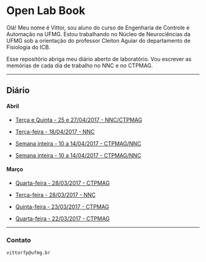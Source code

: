 # Open Lab Book

Olá! Meu nome é Vittor, sou aluno do curso de Engenharia de Controle e Automação na UFMG. Estou trabalhando no Núcleo de Neurociências da UFMG sob a orientação do professor Cleiton Aguiar do departamento de Fisiologia do ICB.

Esse repositório abriga meu diário aberto de laboratório. Vou escrever as memórias de cada dia de trabalho no NNC e no CTPMAG.
****

## Diário

#### Abril

* [Terça e Quinta - 25 e 27/04/2017 - NNC/CTPMAG](https://github.com/vittorfp/Open-Lab-Book/blob/master/notes/25e27-04-2017.md "oi")

* [Terça-feira - 18/04/2017 - NNC](https://github.com/vittorfp/Open-Lab-Book/blob/master/notes/18-04-2017.md "oi")

* [Semana inteira - 10 a 14/04/2017 - CTPMAG/NNC](https://github.com/vittorfp/Open-Lab-Book/blob/master/notes/15to19-04-2017.md "oi")

* [Semana inteira - 10 a 14/04/2017 - CTPMAG/NNC](https://github.com/vittorfp/Open-Lab-Book/blob/master/notes/10to14-04-2017.md "oi")

#### Março

* [Quarta-feira - 28/03/2017 - CTPMAG](https://github.com/vittorfp/Open-Lab-Book/blob/master/notes/29-03-2017.md "oi")

* [Terça-feira - 28/03/2017 - NNC](https://github.com/vittorfp/Open-Lab-Book/blob/master/notes/28-03-2017.md "oi")

* [Quinta-feira - 23/03/2017 - CTPMAG](https://github.com/vittorfp/Open-Lab-Book/blob/master/notes/23-03-2017%20.md "oi")

* [Quarta-feira - 22/03/2017 - CTPMAG](https://github.com/vittorfp/Open-Lab-Book/blob/master/notes/22-03-2017.md "oi")


****

### Contato

	vittorfp@ufmg.br